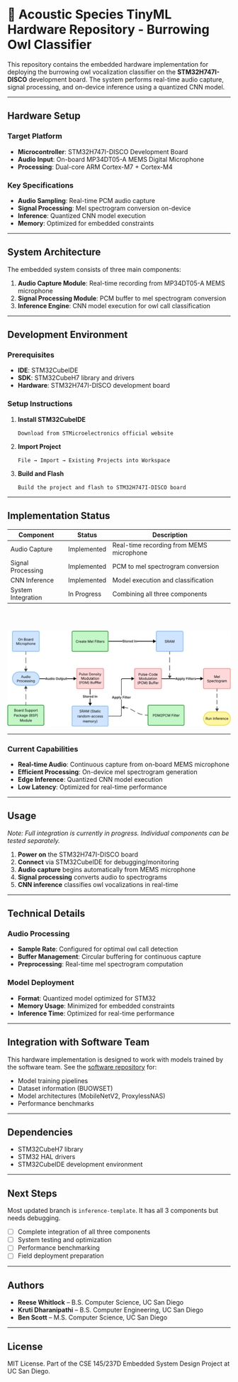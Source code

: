 # 🦉 Acoustic Species TinyML Hardware Repository - Burrowing Owl Classifier

This repository contains the embedded hardware implementation for deploying the burrowing owl vocalization classifier on the **STM32H747I-DISCO** development board. The system performs real-time audio capture, signal processing, and on-device inference using a quantized CNN model.

---

## Hardware Setup

### Target Platform

- **Microcontroller**: STM32H747I-DISCO Development Board
- **Audio Input**: On-board MP34DT05-A MEMS Digital Microphone
- **Processing**: Dual-core ARM Cortex-M7 + Cortex-M4

### Key Specifications

- **Audio Sampling**: Real-time PCM audio capture
- **Signal Processing**: Mel spectrogram conversion on-device
- **Inference**: Quantized CNN model execution
- **Memory**: Optimized for embedded constraints

---

## System Architecture

The embedded system consists of three main components:

1. **Audio Capture Module**: Real-time recording from MP34DT05-A MEMS microphone
2. **Signal Processing Module**: PCM buffer to mel spectrogram conversion
3. **Inference Engine**: CNN model execution for owl call classification

---

## Development Environment

### Prerequisites

- **IDE**: STM32CubeIDE
- **SDK**: STM32CubeH7 library and drivers
- **Hardware**: STM32H747I-DISCO development board

### Setup Instructions

1. **Install STM32CubeIDE**

   ```
   Download from STMicroelectronics official website
   ```

2. **Import Project**

   ```
   File → Import → Existing Projects into Workspace
   ```

3. **Build and Flash**
   ```
   Build the project and flash to STM32H747I-DISCO board
   ```

---

## Implementation Status

| Component          | Status      | Description                              |
| ------------------ | ----------- | ---------------------------------------- |
| Audio Capture      | Implemented | Real-time recording from MEMS microphone |
| Signal Processing  | Implemented | PCM to mel spectrogram conversion        |
| CNN Inference      | Implemented | Model execution and classification       |
| System Integration | In Progress | Combining all three components           |

<br>
<br>

![Alt text](diagram.png)

---

### Current Capabilities

- **Real-time Audio**: Continuous capture from on-board MEMS microphone
- **Efficient Processing**: On-device mel spectrogram generation
- **Edge Inference**: Quantized CNN model execution
- **Low Latency**: Optimized for real-time performance

---

## Usage

_Note: Full integration is currently in progress. Individual components can be tested separately._

1. **Power on** the STM32H747I-DISCO board
2. **Connect** via STM32CubeIDE for debugging/monitoring
3. **Audio capture** begins automatically from MEMS microphone
4. **Signal processing** converts audio to spectrograms
5. **CNN inference** classifies owl vocalizations in real-time

---

## Technical Details

### Audio Processing

- **Sample Rate**: Configured for optimal owl call detection
- **Buffer Management**: Circular buffering for continuous capture
- **Preprocessing**: Real-time mel spectrogram computation

### Model Deployment

- **Format**: Quantized model optimized for STM32
- **Memory Usage**: Minimized for embedded constraints
- **Inference Time**: Optimized for real-time performance

---

## Integration with Software Team

This hardware implementation is designed to work with models trained by the software team. See the [software repository](link-to-software-repo) for:

- Model training pipelines
- Dataset information (BUOWSET)
- Model architectures (MobileNetV2, ProxylessNAS)
- Performance benchmarks

---

## Dependencies

- STM32CubeH7 library
- STM32 HAL drivers
- STM32CubeIDE development environment

---

## Next Steps

Most updated branch is `inference-template`. It has all 3 components but needs debugging.

- [ ] Complete integration of all three components
- [ ] System testing and optimization
- [ ] Performance benchmarking
- [ ] Field deployment preparation

---

## Authors

- **Reese Whitlock** – B.S. Computer Science, UC San Diego
- **Kruti Dharanipathi** – B.S. Computer Engineering, UC San Diego
- **Ben Scott** – M.S. Computer Science, UC San Diego

---

## License

MIT License. Part of the CSE 145/237D Embedded System Design Project at UC San Diego.
